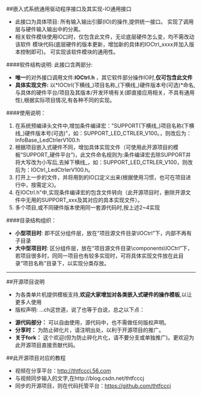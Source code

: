 ##嵌入式系统通用驱动程序接口及其实现-IO通用接口

* 此接口为具体项目: 所有输入输出引脚(IO)的操作,提供统一接口。  实现了调用层与硬件输入输出中的分离。
* 相关软件模块使用IO口时，仅包含此文件，无论底层硬件怎么变，均不需改动该软件
   模块代码(底层硬件的版本更新，增加新的具体的IOCtrl_xxxx并加入版本控制即可)。
   可实现该软件模块的通用性。

####软件结构说明:
此接口含两部分:
* **唯一**的对外接口调用文件:**IOCtrl.h** ，其它软件部分操作IO时,**仅可包含此文件**
* **具体实现文件:** 以*IOCtrl(下横线_)项目名称_(下横线_)硬件版本号(可选)*命名, 与具体的硬件平台/项目及其版本/开发环境有关(即直接应用相关，不具有通用性),根据实际项目情况,有各种不同的实现。

####使用说明：
1. 在系统预编译头文件中,增加条件编译宏："SUPPORT(下横线_)项目名称(下横线_)硬件版本号(可选)"，如：SUPPORT_LED_CTRLER_V100。，则改后为：InfoBase_LedCtrlerV100.h
2. 根据项目嵌入式硬件不同，增加具体实现文件（可使用此开源项目的模板“SUPPORT_硬件平台”)，此文件命名规则为:条件编译宏去除SUPPORT并将大写改为小写后,去掉下横线_，如：SUPPORT_LED_CTRLER_V100，则改后为：IOCtrl_LedCtrlerV100.h。
3. 打开上一步的文件，并将用到的IO口定义出来(根据使用习惯，也可在项目进行中，按需定义)。
4. 在IOCtrl.h"中,实现条件编译宏的包含文件转向（此开源项目时，删除开源文件中无用的SUPPORT_xxx及其对应的具本实现文件）。
5. 多个项目,或不同硬件版本使用同一套源代码时,按上述2~4实现

####目录结构组织：
* **小型项目时**: 即不区分组件层，放在“项目源文件目录\IOCtrl”下，内部不再有子目录
* **大中型项目时**: 区分组件层，放在“项目源文件目录\components\IOCtrl”下，若项目很多时，同同一项目也有较多实现时，可将具体实现文件放在此目录“项目名称”目录下，以实现分类存放。

-------------------------------------------------------------------------------

##开源项目说明
* 为各类单片机提供模板支持,**欢迎大家增加对各类嵌入式硬件的操作模板**,以让更多人使用
* 版权声明: ...ch这世道，说了也等于白说，总之以下点：
 + **源代码部分：** 可以自由使用，源代码中，也不需做任何版权声明。
 + **分享时：** 为防止碎化片，请注明出处，以利于开源项目的推广。
 + **关于fork：**  这个欢迎(但为防止碎化片化，请不要分支或单独推广)。更欢迎为此开源项目直接贡献代码。 

##此开源项目对应的教程
* 视频在分享平台：http://thtfcccj.56.com
* 与视频同步输入的文字,在http://blog.csdn.net/thtfcccj
* 同步的开源项目，则在代码托管平台：https://github.com/thtfcccj










